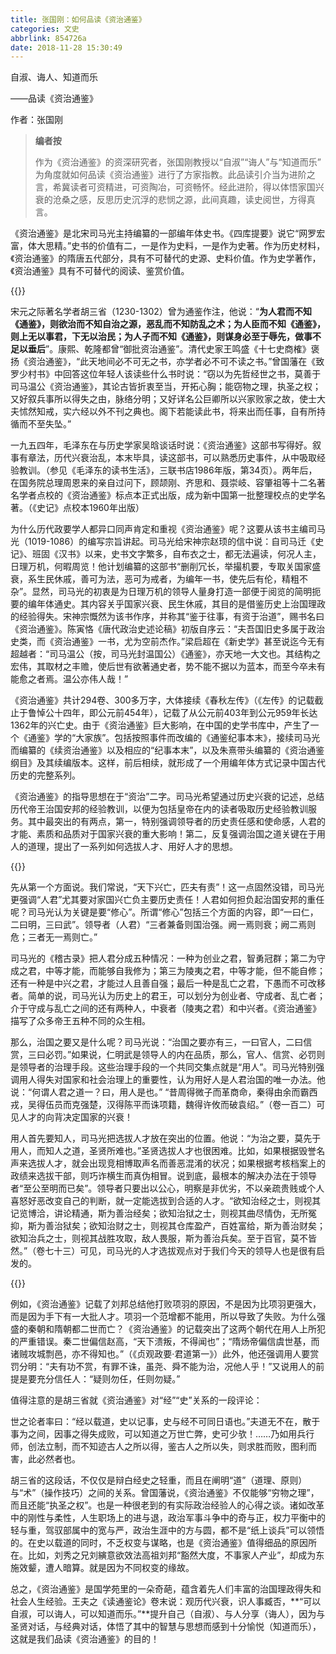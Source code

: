 ```yaml
---
title: 张国刚：如何品读《资治通鉴》
categories: 文史
abbrlink: 854726a
date: 2018-11-28 15:30:49
---
```

自淑、诲人、知道而乐

——品读《资治通鉴》

作者：张国刚

>
>**编者按**
>
>作为《资治通鉴》的资深研究者，张国刚教授以“自淑”“诲人”与“知道而乐” 为角度就如何品读《资治通鉴》进行了方家指教。此品读引介当为进阶之言，希冀读者可资精进，可资陶冶，可资畅怀。经此进阶，得以体悟家国兴衰的沧桑之感，反思历史沉浮的悲悯之源，此间真趣，读史阅世，方得真言。

《资治通鉴》是北宋司马光主持编纂的一部编年体史书。《四库提要》说它“网罗宏富，体大思精。”史书的价值有二，一是作为史料，一是作为史著。作为历史材料，《资治通鉴》的隋唐五代部分，具有不可替代的史源、史料价值。作为史学著作，《资治通鉴》具有不可替代的阅读、鉴赏价值。

{{<img src="http://ian2.oss-cn-hangzhou.aliyuncs.com/2018-11-28-073205.jpg" alt="">}}

宋元之际著名学者胡三省（1230-1302）曾为通鉴作注，他说：“**为人君而不知《通鉴》，则欲治而不知自治之源，恶乱而不知防乱之术；为人臣而不知《通鉴》，则上无以事君，下无以治民；为人子而不知《通鉴》，则谋身必至于辱先，做事不足以垂后**”。康熙、乾隆都曾“御批资治通鉴”。清代史家王鸣盛《十七史商榷》褒扬《资治通鉴》，“此天地间必不可无之书，亦学者必不可不读之书。”曾国藩在《致罗少村书》中回答这位年轻人该读些什么书时说：“窃以为先哲经世之书，莫善于司马温公《资治通鉴》，其论古皆折衷至当，开拓心胸；能窃物之理，执圣之权；又好叙兵事所以得失之由，脉络分明；又好详名公巨卿所以兴家败家之故，使士大夫怵然知戒，实六经以外不刊之典也。阁下若能读此书，将来出而任事，自有所持循而不至失坠。”

一九五四年，毛泽东在与历史学家吴晗谈话时说：《资治通鉴》这部书写得好。叙事有章法，历代兴衰治乱，本末毕具，读这部书，可以熟悉历史事件，从中吸取经验教训。（参见《毛泽东的读书生活》，三联书店1986年版，第34页）。两年后，在国务院总理周恩来的亲自过问下，顾颉刚、齐思和、聂崇岐、容肇祖等十二名著名学者点校的《资治通鉴》标点本正式出版，成为新中国第一批整理校点的史学名著。（《史记》点校本1960年出版）

为什么历代政要学人都异口同声肯定和重视《资治通鉴》呢？这要从该书主编司马光（1019\-1086）的编写宗旨讲起。司马光给宋神宗赵顼的信中说：自司马迁《史记》、班固《汉书》以来，史书文字繁多，自布衣之士，都无法遍读，何况人主，日理万机，何暇周览！他计划编纂的这部书“删削冗长，举撮机要，专取关国家盛衰，系生民休戚，善可为法，恶可为戒者，为编年一书，使先后有伦，精粗不杂”。显然，司马光的初衷是为日理万机的领导人量身打造一部便于阅览的简明扼要的编年体通史。其内容关乎国家兴衰、民生休戚，其目的是借鉴历史上治国理政的经验得失。宋神宗慨然为该书作序，并称其“鉴于往事，有资于治道”，赐书名曰《资治通鉴》。陈寅恪《唐代政治史述论稿》初版自序云：“夫吾国旧史多属于政治史类，而《资治通鉴》一书，尤为空前杰作。”梁启超在《新史学》甚至说迄今无有超越者：“司马温公（按，司马光封温国公）《通鉴》，亦天地一大文也。其结构之宏伟，其取材之丰赡，使后世有欲著通史者，势不能不据以为蓝本，而至今卒未有能愈之者焉。温公亦伟人哉！”

《资治通鉴》共计294卷、300多万字，大体接续《春秋左传》（《左传》的记载截止于鲁悼公十四年，即公元前454年），记载了从公元前403年到公元959年长达1362年的兴亡史。由于《资治通鉴》巨大影响，在中国的史学书库中，产生了一个《通鉴》学的“大家族”。包括按照事件而改编的《通鉴纪事本末》，接续司马光而编纂的《续资治通鉴》以及相应的“纪事本末”，以及朱熹带头编纂的《资治通鉴纲目》及其续编版本。这样，前后相续，就形成了一个用编年体方式记录中国古代历史的完整系列。

《资治通鉴》的指导思想在于“资治”二字。司马光希望通过历史兴衰的记述，总结历代帝王治国安邦的经验教训，以便为包括皇帝在内的读者吸取历史经验教训服务。其中最突出的有两点，第一，特别强调领导者的历史责任感和使命感，人君的才能、素质和品质对于国家兴衰的重大影响！第二，反复强调治国之道关键在于用人的道理，提出了一系列如何选拔人才、用好人才的思想。

{{<img src="http://ian2.oss-cn-hangzhou.aliyuncs.com/2018-11-28-073323.jpg" alt="">}}

先从第一个方面说。我们常说，“天下兴亡，匹夫有责”！这一点固然没错，司马光更强调“人君”尤其要对家国兴亡负主要历史责任！人君如何担负起治国安邦的重任呢？司马光认为关键是要“修心”。所谓“修心”包括三个方面的内容，即“一曰仁，二曰明，三曰武”。领导者（人君）“三者兼备则国治强。阙一焉则衰；阙二焉则危；三者无一焉则亡。”

司马光的《稽古录》把人君分成五种情况：一种为创业之君，智勇冠群；第二为守成之君，中等才能，而能够自我修为；第三为陵夷之君，中等才能，但不能自修；还有一种是中兴之君，才能过人且善自强；最后一种是乱亡之君，下愚而不可改移者。简单的说，司马光认为历史上的君王，可以划分为创业者、守成者、乱亡者；介于守成与乱亡之间的还有两种人，中衰者（陵夷之君）和中兴者。《资治通鉴》描写了众多帝王五种不同的众生相。

那么，治国之要又是什么呢？司马光说：“治国之要亦有三，一曰官人，二曰信赏，三曰必罚。”如果说，仁明武是领导人的内在品质，那么，官人、信赏、必罚则是领导者的治理手段。这些治理手段的一个共同交集点就是“用人”。司马光特别强调用人得失对国家和社会治理上的重要性，认为用好人是人君治国的唯一办法。他说：“何谓人君之道一？曰，用人是也。” “昔周得微子而革商命，秦得由余而霸西戎，吴得伍员而克强楚，汉得陈平而诛项籍，魏得许攸而破袁绍。”（卷一百二）可见人才的向背决定国家的兴衰！

用人首先要知人，司马光把选拔人才放在突出的位置。他说：“为治之要，莫先于用人，而知人之道，圣贤所难也。”圣贤选拔人才也很困难。比如，如果根据毁誉名声来选拔人才，就会出现竞相博取声名而善恶混淆的状况；如果根据考核档案上的政绩来选拔干部，则巧诈横生而真伪相冒。说到底，最根本的解决办法在于领导者“至公至明而已矣”。领导者只要出以公心，明察是非优劣，不以亲疏贵贱或个人喜怒好恶改变自己的判断，就一定能选拔到合适的人才。“欲知治经之士，则视其记览博洽，讲论精通，斯为善治经矣；欲知治狱之士，则视其曲尽情伪，无所冤抑，斯为善治狱矣；欲知治财之士，则视其仓库盈产，百姓富给，斯为善治财矣；欲知治兵之士，则视其战胜攻取，敌人畏服，斯为善治兵矣。至于百官，莫不皆然。”（卷七十三）可见，司马光的人才选拔观点对于我们今天的领导人也是很有启发的。

{{<img src="http://ian2.oss-cn-hangzhou.aliyuncs.com/2018-11-28-073334.jpg" alt="">}}

例如，《资治通鉴》记载了刘邦总结他打败项羽的原因，不是因为比项羽更强大，而是因为手下有一大批人才。项羽一个范增都不能用，所以导致了失败。为什么强盛的秦朝和隋朝都二世而亡？《资治通鉴》的记载突出了这两个朝代在用人上所犯的严重错误。秦二世偏信赵高，“天下溃叛，不得闻也”；“隋炀帝偏信虞世基，而诸贼攻城剽邑，亦不得知也。”（《贞观政要·君道第一》）此外，他还强调用人要赏罚分明：“夫有功不赏，有罪不诛，虽尧、舜不能为治，况他人乎！”又说用人的前提是要充分信任人：“疑则勿任，任则勿疑。”

值得注意的是胡三省就《资治通鉴》对“经”“史”关系的一段评论：

世之论者率曰：“经以载道，史以记事，史与经不可同日语也。”夫道无不在，散于事为之间，因事之得失成败，可以知道之万世亡弊，史可少欤！……乃如用兵行师，创法立制，而不知迹古人之所以得，鉴古人之所以失，则求胜而败，图利而害，此必然者也。

胡三省的这段话，不仅仅是辩白经史之轻重，而且在阐明“道”（道理、原则）与“术”（操作技巧）之间的关系。曾国藩说，《资治通鉴》不仅能够“穷物之理”，而且还能“执圣之权”。也是一种很老到的有实际政治经验人的心得之谈。诸如改革中的刚性与柔性，人生职场上的进与退，政治军事斗争中的奇与正，权力平衡中的轻与重，驾驭部属中的宽与严，政治生涯中的方与圆，都不是“纸上谈兵”可以领悟的。在史以载道的同时，不乏权变与谋略，也是《资治通鉴》值得细品的原因所在。比如，刘秀之兄刘縯意欲效法高祖刘邦“豁然大度，不事家人产业”，却成为东施效颦，遭人暗算。就是因为不同权变的缘故。

总之，《资治通鉴》是国学苑里的一朵奇葩，蕴含着先人们丰富的治国理政得失和社会人生经验。王夫之《读通鉴论》卷末说：观历代兴衰，识人事臧否，**“可以自淑，可以诲人，可以知道而乐。”**提升自己（自淑）、与人分享（诲人），因为与圣贤对话，与经典对话，体悟了其中的智慧与思想而感到十分愉悦（知道而乐），这就是我们品读《资治通鉴》的目的！